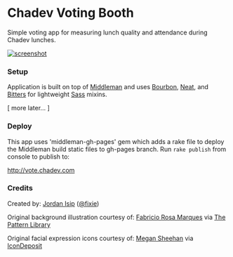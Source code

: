 Chadev Voting Booth
=======

Simple voting app for measuring lunch quality and attendance during Chadev lunches.

[![screenshot](http://media.giphy.com/media/yoJC2ECIVpm6yDkSWc/giphy.gif)](http://chadev.github.io/chadev-voting-booth/)


### Setup

Application is built on top of [Middleman](http://middlemanapp.com) and uses [Bourbon](http://bourbon.io/), [Neat](http://neat.bourbon.io/), and [Bitters](http://bitters.bourbon.io/) for lightweight [Sass](http://sass-lang.com) mixins.

[ more later... ]


### Deploy

This app uses 'middleman-gh-pages' gem which adds a rake file to deploy the Middleman build static files to gh-pages branch. Run `rake publish` from console to publish to: 

http://vote.chadev.com


### Credits

Created by: [Jordan Isip](http://jordanisip.com) ([@fixie](http://twitter.com/fixie))

Original background illustration courtesy of: [Fabricio Rosa Marques](http://fabric8.de/) via [The Pattern Library](http://thepatternlibrary.com/#science)

Original facial expression icons courtesy of: [Megan Sheehan](http://megansheehan.info/) via [IconDeposit](http://www.icondeposit.com/theicondeposit:124)
